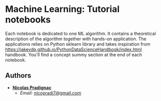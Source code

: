 # Machine Learning: Tutorial notebooks

Each notebook is dedicated to one ML algorithm. It contains a theoretical description of the algorithm together with hands-on application.
The applications relies on Python sklearn library and takes inspiration from https://jakevdp.github.io/PythonDataScienceHandbook/index.html handbook.
You'll find a concept summy section at the end of each notebook.

## Authors

* [**Nicolas Pradignac**](https://www.linkedin.com/in/nicolas-pradignac-b13298159/)
  * *Email:* nicopradi7@gmail.com
